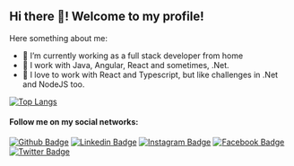 ## Hi there 👋! Welcome to my profile!

Here something about me:

- 🔭 I’m currently working as a full stack developer from home
- 🌱 I work with Java, Angular, React and sometimes, .Net.
- 💜 I love to work with React and Typescript, but like challenges in .Net and NodeJS too.

[![Top Langs](https://github-readme-stats.vercel.app/api/top-langs/?username=mavortius&theme=cobalt)](https://github.com/mavortius/github-readme-stats)



#### Follow me on my social networks:
[![Github Badge](https://img.shields.io/badge/-Github-000?style=flat-square&logo=Github&logoColor=white&link=https://github.com/mavortius)](https://github.com/mavortius)
[![Linkedin Badge](https://img.shields.io/badge/-LinkedIn-blue?style=flat-square&logo=Linkedin&logoColor=white&link=https://www.linkedin.com/in/marcelo-martins-64187329)](https://www.linkedin.com/in/marcelo-martins-64187329/)
[![Instagram Badge](https://img.shields.io/badge/-Instagram-C13584?style=flat-square&labelColor=C13584&logo=instagram&logoColor=white&link=https://www.instagram.com/marcelomartins360/)](https://www.instagram.com/marcelomartins360/)
[![Facebook Badge](https://img.shields.io/badge/-Facebook-blue?style=flat-square&labelColor=blue&logo=facebook&logoColor=white&link=https://www.facebook.com/maralmart/)](https://www.facebook.com/maralmart/)
[![Twitter Badge](https://img.shields.io/badge/-Twitter-blue?style=flat-square&labelColor=blue&logo=twitter&logoColor=white&link=https://twitter.com/maralmart)](https://twitter.com/maralmart)
